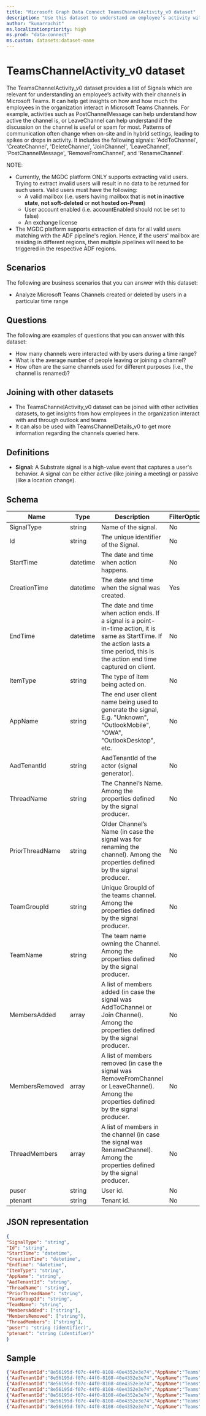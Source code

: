 ```yaml
---
title: "Microsoft Graph Data Connect TeamsChannelActivity_v0 dataset"
description: "Use this dataset to understand an employee’s activity with their channels in Microsoft Teams."
author: "kumarrachit"
ms.localizationpriority: high
ms.prod: "data-connect"
ms.custom: datasets:dataset-name
---
```


# TeamsChannelActivity_v0 dataset

The TeamsChannelActivity_v0 dataset provides a list of Signals which are relevant for understanding an employee’s activity with their channels in Microsoft Teams. It can help get insights on how and how much the employees in the organization interact in Microsoft Teams Channels. For example, activities such as PostChannelMessage can help understand how active the channel is, or LeaveChannel can help understand if the discussion on the channel is useful or spam for most. Patterns of communication often change when on-site and in hybrid settings, leading to spikes or drops in activity.  It includes the following signals: 'AddToChannel', 'CreateChannel', 'DeleteChannel', 'JoinChannel', 'LeaveChannel', 'PostChannelMessage', 'RemoveFromChannel', and 'RenameChannel'.  

NOTE:

- Currently, the MGDC platform ONLY supports extracting valid users. Trying to extract invalid users will result in no data to be returned for such users. Valid users must have the following:
    * A valid mailbox (i.e. users having mailbox that is **not in inactive state**, **not soft-deleted** or **not hosted on-Prem**)
    * User account enabled (i.e. accountEnabled should not be set to false)
    * An exchange license
- The MGDC platform supports extraction of data for all valid users matching with the ADF pipeline's region. Hence, if the users' mailbox are residing in different regions, then multiple pipelines will need to be triggered in the respective ADF regions.

## Scenarios

The following are business scenarios that you can answer with this dataset:

- Analyze Microsoft Teams Channels created or deleted by users in a particular time range 

## Questions

The following are examples of questions that you can answer with this dataset:

- How many channels were interacted with by users during a time range? 
- What is the average number of people leaving or joining a channel? 
- How often are the same channels used for different purposes (i.e., the channel is renamed)? 

## Joining with other datasets

- The TeamsChannelActivity_v0 dataset can be joined with other activities datasets, to get insights from how employees in the organization interact with and through outlook and teams 
- It can also be used with TeamsChannelDetails_v0 to get more information regarding the channels queried here.

## Definitions

- **Signal:**  A Substrate signal is a high-value event that captures a user's behavior. A signal can be either active (like joining a meeting) or passive (like a location change).


## Schema

| Name  | Type  |  Description  |  FilterOptions  |  FilterType  |
| ----------- | ----------- | ----------- | ----------- | ----------- |
| SignalType | string | Name of the signal. | No | None |
| Id | string | The unique identifier of the Signal. | No | None |
| StartTime | datetime | The date and time when action happens. | No | None |
| CreationTime | datetime | The date and time when the signal was created. | Yes | Date |
| EndTime | datetime | The date and time when action ends. If a signal is a point-in-time action, it is same as StartTime. If the action lasts a time period, this is the action end time captured on client. | No | None|
| ItemType | string | The type of item being acted on. | No | None |
| AppName | string | The end user client name being used to generate the signal, E.g. "Unknown", "OutlookMobile", "OWA", "OutlookDesktop", etc. | No | None |
| AadTenantId | string | AadTenantId of the actor (signal generator). | No | None |
| ThreadName | string | The Channel’s Name. Among the properties defined by the signal producer. | No | None |                
| PriorThreadName | string | Older Channel’s Name (in case the signal was for renaming the channel). Among the properties defined by the signal producer. | No |  None |               
| TeamGroupId | string | Unique GroupId of the teams channel. Among the properties defined by the signal producer. | No | None |                
| TeamName | string | The team name owning the Channel. Among the properties defined by the signal producer. | No | None |             
| MembersAdded | array | A list of members added (in case the signal was AddToChannel or Join Channel). Among the properties defined by the signal producer. | No | None |               
| MembersRemoved | array | A list of members removed (in case the signal was RemoveFromChannel or LeaveChannel). Among the properties defined by the signal producer. | No | None |        
| ThreadMembers | array | A list of members in the channel (in case the signal was RenameChannel). Among the properties defined by the signal producer. | No | None |
| puser | string | User id. | No  | None |
| ptenant | string |  Tenant id. | No | None |

## JSON representation

```json
{
"SignalType": "string", 
"Id": "string", 
"StartTime": "datetime", 
"CreationTime": "datetime", 
"EndTime": "datetime", 
"ItemType": "string", 
"AppName": "string", 
"AadTenantId": "string", 
"ThreadName": "string", 
"PriorThreadName": "string", 
"TeamGroupId": "string", 
"TeamName": "string", 
"MembersAdded": ["string"], 
"MembersRemoved": ["string"], 
"ThreadMembers": ["string"], 
"puser": "string (identifier)", 
"ptenant": "string (identifier)"
}
```

## Sample

```json
{"AadTenantId":"8e56195d-f07c-44f0-8108-40e4352e3e74","AppName":"Teams","CreationTime":"2023-05-04T11:55:05Z","TeamGroupId":"afe7d584-21bf-4ba0-8c7f-b775777e8b05","TeamName":"TestTeamMgdcIDC","ThreadName":"Test Channel IDC","EndTime":"2023-05-04T11:54:58Z","Id":"AAMkADJhOTdkOGViLWZjYzUtNDY0NS1hNGFkLWQxNjM0OTBiMmVkYgBGAAAAAABfknVfDfJURqxOuHBzEhFGBwCa8HKSWYdiSZsHkjRYM1qIAAAAAAEwAACa8HKSWYdiSZsHkjRYM1qIAAQm6lxUAAA=","ItemType":"Microsoft.OutlookServices.SignalItemType'Message'","SignalType":"PostChannelMessage","StartTime":"2023-05-04T11:54:58Z","ptenant":"8e56195d-f07c-44f0-8108-40e4352e3e74","puser":"e530bf91-e844-4369-a808-e0d12b1008cd"} 
{"AadTenantId":"8e56195d-f07c-44f0-8108-40e4352e3e74","AppName":"Teams","CreationTime":"2023-05-04T11:55:05Z","TeamGroupId":"afe7d584-21bf-4ba0-8c7f-b775777e8b05","TeamName":"TestTeamMgdcIDC","ThreadName":"Test Channel IDC","EndTime":"2023-05-04T11:54:58Z","Id":"AAMkADJhOTdkOGViLWZjYzUtNDY0NS1hNGFkLWQxNjM0OTBiMmVkYgBGAAAAAABfknVfDfJURqxOuHBzEhFGBwCa8HKSWYdiSZsHkjRYM1qIAAAAAAEwAACa8HKSWYdiSZsHkjRYM1qIAAQm6lxUAAA=","ItemType":"Microsoft.OutlookServices.SignalItemType'Message'","PriorThreadName":"TestChannel","ThreadMembers":[{"MemberId":"7bf2eacd-2037-43fa-8453-1547a8f81a24"}],"SignalType":"RenameChannel","StartTime":"2023-05-04T11:54:58Z","ptenant":"8e56195d-f07c-44f0-8108-40e4352e3e74","puser":"e530bf91-e844-4369-a808-e0d12b1008cd"} 
{"AadTenantId":"8e56195d-f07c-44f0-8108-40e4352e3e74","AppName":"Teams","CreationTime":"2023-05-04T12:20:38Z","TeamGroupId":"afe7d584-21bf-4ba0-8c7f-b775777e8b05","TeamName":"TestTeamMgdcIDC","ThreadName":"Test Channel IDC","EndTime":"2023-05-04T12:20:37Z","Id":"AAMkADJhOTdkOGViLWZjYzUtNDY0NS1hNGFkLWQxNjM0OTBiMmVkYgBGAAAAAABfknVfDfJURqxOuHBzEhFGBwCa8HKSWYdiSZsHkjRYM1qIAAAAAAEwAACa8HKSWYdiSZsHkjRYM1qIAAQm6lxbAAA=","ItemType":"Microsoft.OutlookServices.SignalItemType'Message'","SignalType":"PostChannelMessage","StartTime":"2023-05-04T12:20:37Z","ptenant":"8e56195d-f07c-44f0-8108-40e4352e3e74","puser":"e530bf91-e844-4369-a808-e0d12b1008cd"} 
{"AadTenantId":"8e56195d-f07c-44f0-8108-40e4352e3e74","AppName":"Teams","CreationTime":"2023-07-05T09:26:40Z","TeamGroupId":"afe7d584-21bf-4ba0-8c7f-b775777e8b05","TeamName":"TestTeamMgdcIDC","ThreadName":"General","EndTime":"2023-07-05T09:26:40Z","Id":"AAMkADJhOTdkOGViLWZjYzUtNDY0NS1hNGFkLWQxNjM0OTBiMmVkYgBGAAAAAABfknVfDfJURqxOuHBzEhFGBwCa8HKSWYdiSZsHkjRYM1qIAAAAAAEwAACa8HKSWYdiSZsHkjRYM1qIAARQA2tYAAA=","ItemType":"Microsoft.OutlookServices.SignalItemType'Message'","SignalType":"PostChannelMessage","StartTime":"2023-07-05T09:26:40Z","ptenant":"8e56195d-f07c-44f0-8108-40e4352e3e74","puser":"e530bf91-e844-4369-a808-e0d12b1008cd"} 
{"AadTenantId":"8e56195d-f07c-44f0-8108-40e4352e3e74","AppName":"Teams","CreationTime":"2023-05-04T12:26:01Z","TeamGroupId":"afe7d584-21bf-4ba0-8c7f-b775777e8b05","TeamName":"TestTeamMgdcIDC","ThreadName":"Test Channel IDC","EndTime":"2023-05-04T12:26:00Z","Id":"AAMkADFjYzNiNzcyLWIxNWYtNDQ4YS05MjAzLTU3NjBjN2ZlMWZiYQBGAAAAAADcOaVTrgWQTL7XPjfiGreRBwCHF_h-35jESpfQ5Ec6ha4pAAAAAAEuAACHF_h-35jESpfQ5Ec6ha4pAAAbcTlzAAA=","ItemType":"Microsoft.OutlookServices.SignalItemType'Message'","SignalType":"PostChannelMessage","StartTime":"2023-05-04T12:26:00Z","ptenant":"8e56195d-f07c-44f0-8108-40e4352e3e74","puser":"84f6a146-aa67-48d6-b015-785762c6d7c5"} 
{"AadTenantId":"8e56195d-f07c-44f0-8108-40e4352e3e74","AppName":"Teams","CreationTime":"2023-06-27T06:57:02Z","MembersAdded":[{"MemberId":"7bf2eacd-2037-43fa-8453-1547a8f81a24"}],"TeamGroupId":"943ecd15-a954-40a7-9d00-3224d21dc470","TeamName":"","ThreadName":"channel4public","EndTime":"2023-06-27T06:57:02Z","Id":"AAMkAGY0NDE1MGEzLWZmN2ItNGY1MC1hMjJlLWM3MjEwODQ3ZjA2MwBGAAAAAABSt04ZAKCLTogyMCRWtPw7BwBm59ZvDm5GRolPAkzaWd0HAAAAAAEqAABm59ZvDm5GRolPAkzaWd0HAARHmVtGAAA=","ItemType":"Microsoft.OutlookServices.SignalItemType'Channel'","SignalType":"AddToChannel","StartTime":"2023-06-27T06:57:02Z","ptenant":"8e56195d-f07c-44f0-8108-40e4352e3e74","puser":"7bf2eacd-2037-43fa-8453-1547a8f81a24"} 
{"AadTenantId":"8e56195d-f07c-44f0-8108-40e4352e3e74","AppName":"Teams","CreationTime":"2023-05-04T11:55:05Z","TeamGroupId":"afe7d584-21bf-4ba0-8c7f-b775777e8b05","TeamName":"TestTeamMgdcIDC","ThreadName":"Test Channel IDC","EndTime":"2023-05-04T11:54:58Z","Id":"AAMkADJhOTdkOGViLWZjYzUtNDY0NS1hNGFkLWQxNjM0OTBiMmVkYgBGAAAAAABfknVfDfJURqxOuHBzEhFGBwCa8HKSWYdiSZsHkjRYM1qIAAAAAAEwAACa8HKSWYdiSZsHkjRYM1qIAAQm6lxUAAA=","ItemType":"Microsoft.OutlookServices.SignalItemType'Message'","MembersRemoved":[{"MemberId":"7bf2eacd-2037-43fa-8453-1547a8f81a24"}],"SignalType":"RemoveFromChannel","StartTime":"2023-05-04T11:54:58Z","ptenant":"8e56195d-f07c-44f0-8108-40e4352e3e74","puser":"e530bf91-e844-4369-a808-e0d12b1008cd"} 
```
